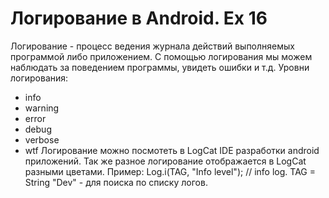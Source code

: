 # Логирование в Android. Ex 16
Логирование - процесс ведения журнала действий выполняемых программой либо приложением. С помощью логирования мы можем наблюдать за поведением программы, увидеть ошибки и т.д.
Уровни логирования:
- info
- warning
- error
- debug
- verbose
- wtf
Логирование можно посмотеть в LogCat IDE разработки android приложений. Так же разное логирование отображается в LogCat разными цветами.
Пример:
Log.i(TAG, "Info level"); // info log. TAG = String "Dev" - для поиска по списку логов.